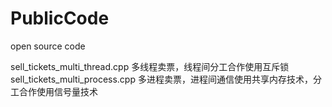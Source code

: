 # PublicCode

open source code<br>

sell_tickets_multi_thread.cpp 多线程卖票，线程间分工合作使用互斥锁<br>
sell_tickets_multi_process.cpp 多进程卖票，进程间通信使用共享内存技术，分工合作使用信号量技术<br>
